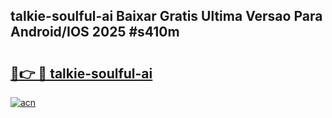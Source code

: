 ## talkie-soulful-ai Baixar Gratis Ultima Versao Para Android/IOS 2025 #s410m

# <h2><a href="https://ainizakaria.my?title=talkie-soulful-ai&ref=20M">🔗👉 🔴 talkie-soulful-ai</a></h2>

[![acn](https://github.com/user-attachments/assets/0f9c940e-d8b0-45ae-aac7-cd30a18b3e1c)](https://ainizakaria.my?title=talkie-soulful-ai&ref=20M)

